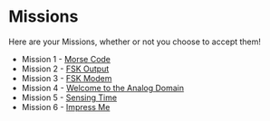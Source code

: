 # Missions

Here are your Missions, whether or not you choose to accept them!

- Mission 1 - [Morse Code](../IN-CONSTRUCTION.md)
- Mission 2 - [FSK Output](../IN-CONSTRUCTION.md)
- Mission 3 - [FSK Modem](../IN-CONSTRUCTION.md)
- Mission 4 - [Welcome to the Analog Domain](../IN-CONSTRUCTION.md)
- Mission 5 - [Sensing Time](../IN-CONSTRUCTION.md)
- Mission 6 - [Impress Me](../IN-CONSTRUCTION.md)
